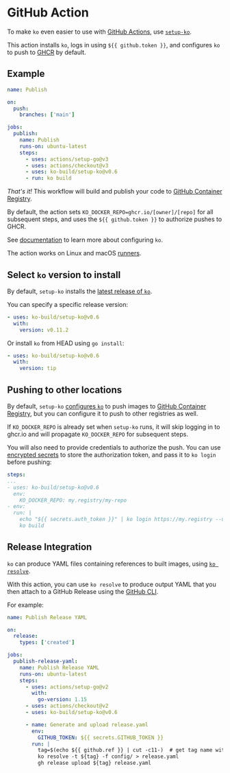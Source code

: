 # GitHub Action

To make `ko` even easier to use with [GitHub Actions](https://github.com/features/actions), use [`setup-ko`](https://github.com/marketplace/actions/setup-ko).

This action installs `ko`, logs in using `${{ github.token }}`, and configures `ko` to push to [GHCR](https://github.com/features/packages) by default.

## Example

```yaml
name: Publish

on:
  push:
    branches: ['main']

jobs:
  publish:
    name: Publish
    runs-on: ubuntu-latest
    steps:
      - uses: actions/setup-go@v3
      - uses: actions/checkout@v3
      - uses: ko-build/setup-ko@v0.6
      - run: ko build
```

_That's it!_ This workflow will build and publish your code to [GitHub Container Registry](https://ghcr.io).

By default, the action sets `KO_DOCKER_REPO=ghcr.io/[owner]/[repo]` for all subsequent steps, and uses the `${{ github.token }}` to authorize pushes to GHCR.

See [documentation](./configuration.md) to learn more about configuring `ko`.

The action works on Linux and macOS [runners](https://docs.github.com/en/actions/using-github-hosted-runners/about-github-hosted-runners).

## Select `ko` version to install

By default, `setup-ko` installs the [latest release of `ko`](../releases).

You can specify a specific release version:

```yaml
- uses: ko-build/setup-ko@v0.6
  with:
    version: v0.11.2
```

Or install `ko` from HEAD using `go install`:

```yaml
- uses: ko-build/setup-ko@v0.6
  with:
    version: tip
```

## Pushing to other locations

By default, `setup-ko` [configures `ko`](./configuration.md) to push images to [GitHub Container Registry](https://ghcr.io), but you can configure it to push to other registries as well.

If `KO_DOCKER_REPO` is already set when `setup-ko` runs, it will skip logging in to ghcr.io and will propagate `KO_DOCKER_REPO` for subsequent steps.

You will also need to provide credentials to authorize the push. You can use [encrypted secrets](https://docs.github.com/en/actions/security-guides/encrypted-secrets) to store the authorization token, and pass it to `ko login` before pushing:

```yaml
steps:
...
- uses: ko-build/setup-ko@v0.6
  env:
    KO_DOCKER_REPO: my.registry/my-repo
- env:
  run: |
    echo "${{ secrets.auth_token }}" | ko login https://my.registry --username my-username --password-stdin
    ko build
```

## Release Integration

`ko` can produce YAML files containing references to built images, using [`ko resolve`](./features/k8s.md).

With this action, you can use `ko resolve` to produce output YAML that you then attach to a GitHub Release using the [GitHub CLI](https://cli.github.com).

For example:

```yaml
name: Publish Release YAML

on:
  release:
    types: ['created']

jobs:
  publish-release-yaml:
    name: Publish Release YAML
    runs-on: ubuntu-latest
    steps:
      - uses: actions/setup-go@v2
        with:
          go-version: 1.15
      - uses: actions/checkout@v2
      - uses: ko-build/setup-ko@v0.6

      - name: Generate and upload release.yaml
        env:
          GITHUB_TOKEN: ${{ secrets.GITHUB_TOKEN }}
        run: |
          tag=$(echo ${{ github.ref }} | cut -c11-)  # get tag name without tags/refs/ prefix.
          ko resolve -t ${tag} -f config/ > release.yaml
          gh release upload ${tag} release.yaml
```
